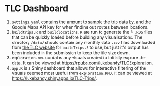 # TLC Dashboard

1. `settings.yaml` contains the amount to sample the trip data by, and the Google Maps API key for when finding out routes between locations.
2. `buildtrips.R` and `buildlocations.R` are run to generate the 4 `.RDS` files that can be quickly loaded before building any visualisations. The directory `/data/` should contain any monthly data `.csv` files downloaded from [the TLC website](https://www1.nyc.gov/site/tlc/about/tlc-trip-record-data.page) for `buildTrips.R` to use, but just it's output has been included in the submission to keep the file size down.
3. `exploration.RMD` contains any visuals created to initially explore the data. It can be viewed at https://rpubs.com/lukebandy/TLCExploration.
4. `app.R` is a Shiny dashboard that allows for interactive filtering of the visuals deemed most useful from `exploration.RMD`. It can be viewed at https://lukebandy.shinyapps.io/TLC-Trips/.
